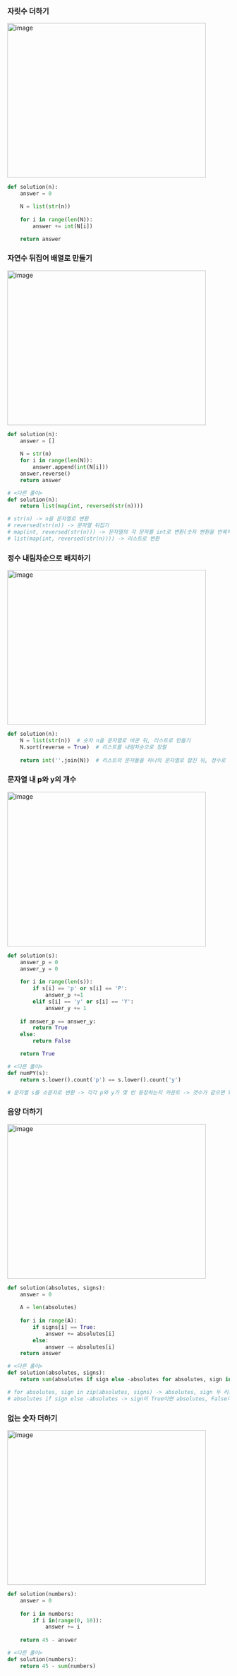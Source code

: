 ### 자릿수 더하기

<img width="450" height="350" alt="image" src="https://github.com/user-attachments/assets/be03aea9-1163-4383-b39a-5d6c56012480" />

```python
def solution(n):
    answer = 0

    N = list(str(n))
    
    for i in range(len(N)):
        answer += int(N[i])

    return answer
```

### 자연수 뒤집어 배열로 만들기

<img width="450" height="350" alt="image" src="https://github.com/user-attachments/assets/b76d06ad-670f-4df1-84d2-8a617d665435" />

```python
def solution(n):
    answer = []
    
    N = str(n)
    for i in range(len(N)):
        answer.append(int(N[i]))
    answer.reverse()
    return answer
```

```python
# <다른 풀이>
def solution(n):
    return list(map(int, reversed(str(n))))

# str(n) -> n을 문자열로 변환
# reversed(str(n)) -> 문자열 뒤집기
# map(int, reversed(str(n))) -> 문자열의 각 문자를 int로 변환(숫자 변환을 반복적으로 수행)
# list(map(int, reversed(str(n)))) -> 리스트로 변환
```

### 정수 내림차순으로 배치하기

<img width="450" height="350" alt="image" src="https://github.com/user-attachments/assets/bd1280f9-d935-4b9b-9eb0-ea8ccfca8632" />

```python
def solution(n):
    N = list(str(n))  # 숫자 n을 문자열로 바꾼 뒤, 리스트로 만들기
    N.sort(reverse = True)  # 리스트를 내림차순으로 정렬
    
    return int(''.join(N))  # 리스트의 문자들을 하나의 문자열로 합친 뒤, 정수로 변환(['4', '3', '2', '1'] -> '4321' -> 4321)
```

### 문자열 내 p와 y의 개수

<img width="450" height="350" alt="image" src="https://github.com/user-attachments/assets/ec5c9849-6aca-4d53-904b-3b6c17625ef1" />

```python
def solution(s):
    answer_p = 0
    answer_y = 0
    
    for i in range(len(s)):
        if s[i] == 'p' or s[i] == 'P':
            answer_p +=1
        elif s[i] == 'y' or s[i] == 'Y':
            answer_y += 1
    
    if answer_p == answer_y:
        return True
    else:
        return False

    return True
```
```python
# <다른 풀이>
def numPY(s):
    return s.lower().count('p') == s.lower().count('y')

# 문자열 s를 소문자로 변환 -> 각각 p와 y가 몇 번 등장하는지 카운트 -> 갯수가 같으면 True, 다르면 False 반환
```

### 음양 더하기

<img width="450" height="350" alt="image" src="https://github.com/user-attachments/assets/7538f1f9-9f5b-496b-994e-cc6835c7d63b" />

```python
def solution(absolutes, signs):
    answer = 0
    
    A = len(absolutes)
    
    for i in range(A):
        if signs[i] == True:
            answer += absolutes[i]
        else:
            answer -= absolutes[i]
    return answer
```
```python
# <다른 풀이>
def solution(absolutes, signs):
    return sum(absolutes if sign else -absolutes for absolutes, sign in zip(absolutes, signs))

# for absolutes, sign in zip(absolutes, signs) -> absolutes, sign 두 리스트를 동시에 순회하면서 묶어서 쌍으로 만들어줌
# absolutes if sign else -absolutes -> sign이 True이면 absolutes, False이면 -absolutes로 바꿈
```


### 없는 숫자 더하기

<img width="450" height="350" alt="image" src="https://github.com/user-attachments/assets/2aceda11-4e14-4904-812d-af8c2f885239" />

```python
def solution(numbers):
    answer = 0
    
    for i in numbers:
        if i in(range(0, 10)):
            answer += i
        
    return 45 - answer
```
```python
# <다른 풀이>
def solution(numbers):
    return 45 - sum(numbers)
```
